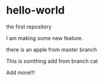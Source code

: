 # hello-world
the first repository

I am making some new feature.

there is an apple from master branch

This is somthing add from branch cat


Add more!!!


